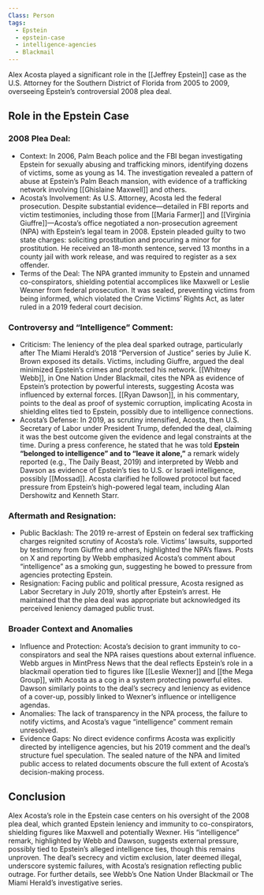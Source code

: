 ```yaml
---
Class: Person
tags:
  - Epstein
  - epstein-case
  - intelligence-agencies
  - Blackmail
---
```

Alex Acosta played a significant role in the [[Jeffrey Epstein]] case as the U.S. Attorney for the Southern District of Florida from 2005 to 2009, overseeing Epstein’s controversial 2008 plea deal.

## Role in the Epstein Case

### 2008 Plea Deal:

- Context: In 2006, Palm Beach police and the FBI began investigating Epstein for sexually abusing and trafficking minors, identifying dozens of victims, some as young as 14. The investigation revealed a pattern of abuse at Epstein’s Palm Beach mansion, with evidence of a trafficking network involving [[Ghislaine Maxwell]] and others.
- Acosta’s Involvement: As U.S. Attorney, Acosta led the federal prosecution. Despite substantial evidence—detailed in FBI reports and victim testimonies, including those from [[Maria Farmer]] and [[Virginia Giuffre]]—Acosta’s office negotiated a non-prosecution agreement (NPA) with Epstein’s legal team in 2008. Epstein pleaded guilty to two state charges: soliciting prostitution and procuring a minor for prostitution. He received an 18-month sentence, served 13 months in a county jail with work release, and was required to register as a sex offender.
- Terms of the Deal: The NPA granted immunity to Epstein and unnamed co-conspirators, shielding potential accomplices like Maxwell or Leslie Wexner from federal prosecution. It was sealed, preventing victims from being informed, which violated the Crime Victims’ Rights Act, as later ruled in a 2019 federal court decision.

### Controversy and “Intelligence” Comment:

- Criticism: The leniency of the plea deal sparked outrage, particularly after The Miami Herald’s 2018 “Perversion of Justice” series by Julie K. Brown exposed its details. Victims, including Giuffre, argued the deal minimized Epstein’s crimes and protected his network. [[Whitney Webb]], in One Nation Under Blackmail, cites the NPA as evidence of Epstein’s protection by powerful interests, suggesting Acosta was influenced by external forces. [[Ryan Dawson]], in his commentary, points to the deal as proof of systemic corruption, implicating Acosta in shielding elites tied to Epstein, possibly due to intelligence connections.
- Acosta’s Defense: In 2019, as scrutiny intensified, Acosta, then U.S. Secretary of Labor under President Trump, defended the deal, claiming it was the best outcome given the evidence and legal constraints at the time. During a press conference, he stated that he was told **Epstein “belonged to intelligence” and to “leave it alone,”** a remark widely reported (e.g., The Daily Beast, 2019) and interpreted by Webb and Dawson as evidence of Epstein’s ties to U.S. or Israeli intelligence, possibly [[Mossad]]. Acosta clarified he followed protocol but faced pressure from Epstein’s high-powered legal team, including Alan Dershowitz and Kenneth Starr.

### Aftermath and Resignation:

- Public Backlash: The 2019 re-arrest of Epstein on federal sex trafficking charges reignited scrutiny of Acosta’s role. Victims’ lawsuits, supported by testimony from Giuffre and others, highlighted the NPA’s flaws. Posts on X and reporting by Webb emphasized Acosta’s comment about “intelligence” as a smoking gun, suggesting he bowed to pressure from agencies protecting Epstein.
- Resignation: Facing public and political pressure, Acosta resigned as Labor Secretary in July 2019, shortly after Epstein’s arrest. He maintained that the plea deal was appropriate but acknowledged its perceived leniency damaged public trust.

### Broader Context and Anomalies

- Influence and Protection: Acosta’s decision to grant immunity to co-conspirators and seal the NPA raises questions about external influence. Webb argues in MintPress News that the deal reflects Epstein’s role in a blackmail operation tied to figures like [[Leslie Wexner]] and [[the Mega Group]], with Acosta as a cog in a system protecting powerful elites. Dawson similarly points to the deal’s secrecy and leniency as evidence of a cover-up, possibly linked to Wexner’s influence or intelligence agendas.
- Anomalies: The lack of transparency in the NPA process, the failure to notify victims, and Acosta’s vague “intelligence” comment remain unresolved. 
- Evidence Gaps: No direct evidence confirms Acosta was explicitly directed by intelligence agencies, but his 2019 comment and the deal’s structure fuel speculation. The sealed nature of the NPA and limited public access to related documents obscure the full extent of Acosta’s decision-making process.

## Conclusion

Alex Acosta’s role in the Epstein case centers on his oversight of the 2008 plea deal, which granted Epstein leniency and immunity to co-conspirators, shielding figures like Maxwell and potentially Wexner. His “intelligence” remark, highlighted by Webb and Dawson, suggests external pressure, possibly tied to Epstein’s alleged intelligence ties, though this remains unproven. The deal’s secrecy and victim exclusion, later deemed illegal, underscore systemic failures, with Acosta’s resignation reflecting public outrage. For further details, see Webb’s One Nation Under Blackmail or The Miami Herald’s investigative series.